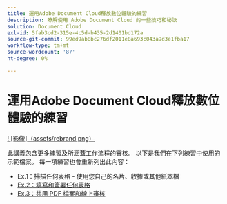 ```yaml
---
title: 運用Adobe Document Cloud釋放數位體驗的練習
description: 瞭解使用 Adobe Document Cloud 的一些技巧和秘訣
solution: Document Cloud
exl-id: 5fab3cd2-315e-4c5d-b435-2d1401bd172a
source-git-commit: 99ed9ab8bc276df2011e8a693c043a9d3e1fba17
workflow-type: tm+mt
source-wordcount: '87'
ht-degree: 0%

---
```


# 運用Adobe Document Cloud釋放數位體驗的練習

[! [影像]（assets/rebrand.png）](assets/Unleash_Digital_Experiences_with_Adobe_Document_Cloud.pdf)

此講義包含更多練習及所涵蓋工作流程的審核。 以下是我們在下列練習中使用的示範檔案。 每一項練習也會重新列出此內容：

* Ex.1：掃描任何表格 - 使用您自己的名片、收據或其他紙本檔
* [Ex.2：填寫和簽署任何表格](assets/03_FillSignScan.zip)
* [Ex.3：共用 PDF 檔案和線上審核](assets/01_Review.zip)
